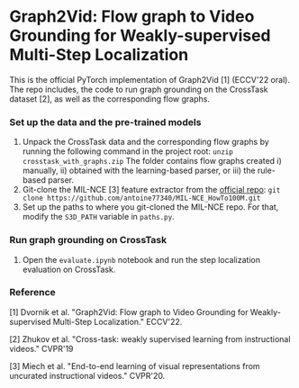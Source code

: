 Graph2Vid: Flow graph to Video Grounding for Weakly-supervised Multi-Step Localization
========

This is the official PyTorch implementation of Graph2Vid [1] (ECCV'22 oral).
The repo includes, the code to run graph grounding on the CrossTask dataset [2], as well as the corresponding flow graphs.

### Set up the data and the pre-trained models
1. Unpack the CrossTask data and the corresponding flow graphs by running the following command in the project root:
    ```unzip crosstask_with_graphs.zip```
    The folder contains flow graphs created i) manually, ii) obtained with the learning-based parser, or iii) the rule-based parser.
2. Git-clone the MIL-NCE [3] feature extractor from the [official repo](https://github.com/antoine77340/MIL-NCE_HowTo100M):
    ```git clone https://github.com/antoine77340/MIL-NCE_HowTo100M.git```
3. Set up the paths to where you git-cloned the MIL-NCE repo. For that, modify the `S3D_PATH` variable in `paths.py`.

### Run graph grounding on CrossTask
 1. Open the `evaluate.ipynb` notebook and run the step localization evaluation on CrossTask.


### Reference
[1] Dvornik et al. "Graph2Vid: Flow graph to Video Grounding for Weakly-supervised Multi-Step Localization." ECCV'22.

[2] Zhukov et al. "Cross-task: weakly supervised learning from instructional videos." CVPR'19

[3] Miech et al. "End-to-end learning of visual representations from uncurated instructional videos." CVPR'20.
